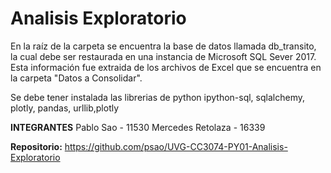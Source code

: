 # Analisis Exploratorio
En la raíz de la carpeta se encuentra la base de datos llamada db_transito, la cual debe ser restaurada en una instancia de Microsoft SQL Sever 2017. Esta información fue extraida de los archivos de Excel que se encuentra en la carpeta "Datos a Consolidar".

Se debe tener instalada las librerias de python ipython-sql, sqlalchemy, plotly, pandas, urllib,plotly


**INTEGRANTES**
Pablo Sao - 11530
Mercedes Retolaza - 16339

**Repositorio:** https://github.com/psao/UVG-CC3074-PY01-Analisis-Exploratorio
